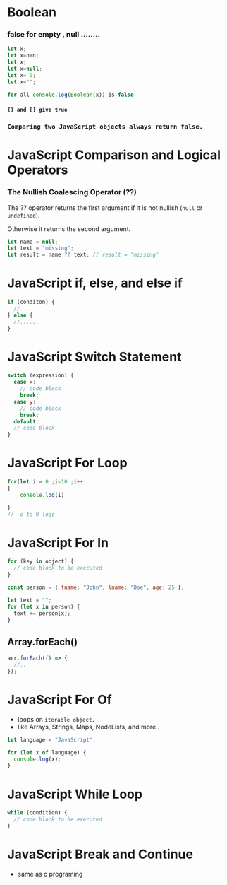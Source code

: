 # Boolean

### false for empty , null ........

```js
let x;
let x=nan;
let x;
let x=null;
let x= 0;
let x="";

for all console.log(Boolean(x)) is false
```

#### `{} and [] give true  `

### `Comparing two JavaScript objects always return false.`

# JavaScript Comparison and Logical Operators

### The Nullish Coalescing Operator (??)

The ?? operator returns the first argument if it is not nullish (`null` or `undefined`).

Otherwise it returns the second argument.

```js
let name = null;
let text = "missing";
let result = name ?? text; // result = "missing"
```

# JavaScript if, else, and else if

```js
if (conditon) {
  //....
} else {
  //......
}
```

# JavaScript Switch Statement

```js
switch (expression) {
  case x:
    // code block
    break;
  case y:
    // code block
    break;
  default:
  // code block
}
```

# JavaScript For Loop

```js
for(let i = 0 ;i<10 ;i++
{
    console.log(i)

}
//  o to 9 logs
```

# JavaScript For In

```js
for (key in object) {
  // code block to be executed
}

const person = { fname: "John", lname: "Doe", age: 25 };

let text = "";
for (let x in person) {
  text += person[x];
}
```

## Array.forEach()

```js
arr.forEach(() => {
  //..
});
```

# JavaScript For Of

- loops on `iterable object.`
- like Arrays, Strings, Maps, NodeLists, and more .

```js
let language = "JavaScript";

for (let x of language) {
  console.log(x);
}
```

# JavaScript While Loop

```js
while (condition) {
  // code block to be executed
}
```

# JavaScript Break and Continue

- same as c programing
